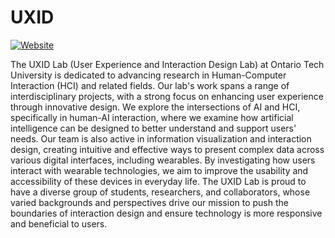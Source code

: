 # UXID

[![Website](https://img.shields.io/website?label=uxid.ca&style=for-the-badge&url=https%3A%2F%2Fuxid.ca)](https://uxid.ca)

The UXID Lab (User Experience and Interaction Design Lab) at Ontario Tech University is dedicated to advancing research in Human-Computer Interaction (HCI) and related fields. Our lab's work spans a range of interdisciplinary projects, with a strong focus on enhancing user experience through innovative design. We explore the intersections of AI and HCI, specifically in human-AI interaction, where we examine how artificial intelligence can be designed to better understand and support users' needs. Our team is also active in information visualization and interaction design, creating intuitive and effective ways to present complex data across various digital interfaces, including wearables. By investigating how users interact with wearable technologies, we aim to improve the usability and accessibility of these devices in everyday life. The UXID Lab is proud to have a diverse group of students, researchers, and collaborators, whose varied backgrounds and perspectives drive our mission to push the boundaries of interaction design and ensure technology is more responsive and beneficial to users.
